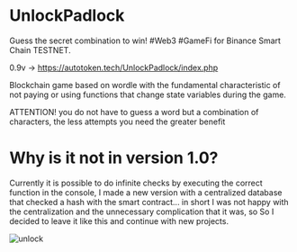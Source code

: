 # UnlockPadlock
 Guess the secret combination to win! #Web3 #GameFi for Binance Smart Chain TESTNET.
 
0.9v -> https://autotoken.tech/UnlockPadlock/index.php

Blockchain game based on wordle with the fundamental characteristic of not paying or using functions that change state variables during the game.

ATTENTION! you do not have to guess a word but a combination of characters, the less attempts you need the greater benefit

# Why is it not in version 1.0? 

Currently it is possible to do infinite checks by executing the correct function in the console, I made a new version with a centralized database that checked a hash with the smart contract... in short I was not happy with the centralization and the unnecessary complication that it was, so So I decided to leave it like this and continue with new projects.


![unlock](https://user-images.githubusercontent.com/57547835/163734257-91f940d0-2960-4283-9839-b8d162086d3c.png)
